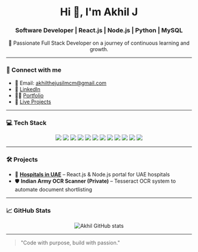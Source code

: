<h1 align="center">Hi 👋, I'm Akhil J</h1>
<h3 align="center">Software Developer | React.js | Node.js | Python | MySQL</h3>

<p align="center">
🚀 Passionate Full Stack Developer on a journey of continuous learning and growth.
</p>

---

### 🔗 Connect with me
- 📧 Email: akhilthejusilmcm@gmail.com  
- 💼 [LinkedIn](https://www.linkedin.com/in/akhiljay)  
- 🧑‍💻 [Portfolio ]()  
- 🔗 [Live Projects](https://hospitalsinuae.com)

---

### 💻 Tech Stack

<p align="center">
<img src="https://img.shields.io/badge/JAVASCRIPT-black?style=for-the-badge&logo=javascript" />
<img src="https://img.shields.io/badge/HTML5-E34F26?style=for-the-badge&logo=html5&logoColor=white" />
<img src="https://img.shields.io/badge/CSS3-1572B6?style=for-the-badge&logo=css3&logoColor=white" />
<img src="https://img.shields.io/badge/REACT-20232A?style=for-the-badge&logo=react&logoColor=61DAFB" />
<img src="https://img.shields.io/badge/NODE.JS-339933?style=for-the-badge&logo=node.js&logoColor=white" />
<img src="https://img.shields.io/badge/EXPRESS.JS-000000?style=for-the-badge&logo=express&logoColor=white" />
<img src="https://img.shields.io/badge/PYTHON-3776AB?style=for-the-badge&logo=python&logoColor=white" />
<img src="https://img.shields.io/badge/MYSQL-00758F?style=for-the-badge&logo=mysql&logoColor=white" />
<img src="https://img.shields.io/badge/MATERIAL--UI-0081CB?style=for-the-badge&logo=mui&logoColor=white" />
<img src="https://img.shields.io/badge/GIT-F05032?style=for-the-badge&logo=git&logoColor=white" />
<img src="https://img.shields.io/badge/GITHUB-181717?style=for-the-badge&logo=github&logoColor=white" />
<img src="https://img.shields.io/badge/TailwindCSS-38B2AC?style=for-the-badge&logo=tailwind-css&logoColor=white" />
</p>

---

### 🛠️ Projects
- 🏥 **[Hospitals in UAE](https://hospitalsinuae.com)** – React.js & Node.js portal for UAE hospitals  
- 🛡️ **Indian Army OCR Scanner (Private)** – Tesseract OCR system to automate document shortlisting  

---

### 📈 GitHub Stats

<p align="center">
<img src="https://github-readme-stats.vercel.app/api?username=akhil665&show_icons=true&theme=radical" alt="Akhil GitHub stats" />
</p>

---

> "Code with purpose, build with passion."

